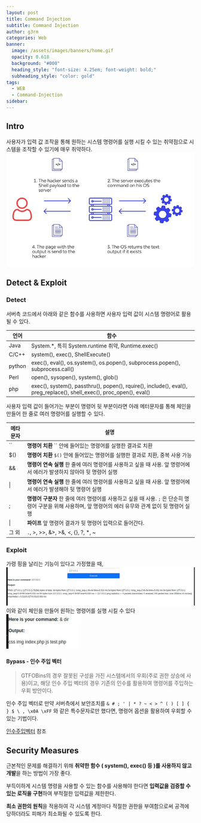 ```yaml
---
layout: post
title: Command Injection
subtitle: Command Injection
author: g3rm
categories: Web
banner:
  image: /assets/images/banners/home.gif
  opacity: 0.618
  background: "#000"
  heading_style: "font-size: 4.25em; font-weight: bold;"
  subheading_style: "color: gold"
tags:
  - WEB
  - Command-Injection
sidebar:
---
```

## Intro
사용자가 입력 값 조작을 통해 원하는 시스템 명령어를 실행 시킬 수 있는 취약점으로 시스템을 조작할 수 있기에 매우 취약하다.  
![](/assets/images/posts/2025-05-22-Command-Injection/2b2d300f2a50b7bd5633915da4657fee_MD5.jpeg)

## Detect & Exploit 
### Detect
서버측 코드에서 아래와 같은 함수를 사용하면 사용자 입력 값이 시스템 명령어로 활용될 수 있다.

|언어|함수|
|---|---|
|Java|System.*, 특히 System.runtime 취약, Runtime.exec()|
|C/C++|system(), exec(), ShellExecute()|
|python|exec(), eval(), os.system(), os.popen(), subprocess.popen(), subprocess.call()|
|Perl|open(), sysopen(), system(), glob()|
|php|exec(), system(), passthru(), popen(), rquire(), include(), eval(), preg_replace(), shell_exec(), proc_open(), eval()|

사용자 입력 값이 들어가는 부분이 명령어 뒷 부분이라면 아래 메터문자를 통해 체인을 만들어 한 줄로 여러 명령어를 실행할 수 있다.

| 메타문자 | 설명                                                                                             |
| ---- | ---------------------------------------------------------------------------------------------- |
| ``   | **명령어 치환** `` 안에 들어있는 명령어를 실행한 결과로 치환                                                          |
| $()  | **명령어 치환** `$()` 안에 들어있는 명령어를 실행한 결과로 치환, 중복 사용 가능                                             |
| &&   | **명령어 연속 실행** 한 줄에 여러 명령어를 사용하고 싶을 때 사용. 앞 명령어에서 에러가 발생하지 않아야 뒷 명령어 실행                         |
| \|   | **명령어 연속 실행** 한 줄에 여러 명령어를 사용하고 싶을 때 사용. 앞 명령어에서 에러가 발생해야 뒷 명령어 실행                             |
| ;    | **명령어 구분자** 한 줄에 여러 명령어를 사용하고 싶을 때 사용. `;` 은 단순히 명령어 구분을 위해 사용하며, 앞 명령어의 에러 유무와 관계 없이 뒷 명령어 실행 |
| \|   | **파이프** 앞 명령어 결과가 뒷 명령어 입력으로 들어간다.                                                             |
| 그 외  | `.`, >, >>, &>, >&, <, {}, ?, *, ~                                                             |

### Exploit
가령 핑을 날리는 기능이 있다고 가정했을 때,
![](/assets/images/posts/2025-05-22-Command-Injection/85d779cbbb589601880bfdef387f801f_MD5.jpeg)
이와 같이 체인을 만들어 원하는 명령어를 실행 시킬 수 있다
![](/assets/images/posts/2025-05-22-Command-Injection/922173220ecd89722c124d416be921a3_MD5.jpeg)
#### Bypass - 인수 주입 벡터
> GTFOBins의 경우 잘못된 구성을 가진 시스템에서의 우회(주로 권한 상승에 사용)이고, 해당 인수 주입 벡터의 경우 기존의 인수를 활용하여 명령어를 주입하는 우회 방안이다.

인수 주입 벡터로 만약 서버측에서 보안조치를 `& # ; ' | * ? ~ < > ^ ( ) [ ] { } $ \ , \x0A \xFF` 와 같은 특수문자로만 했다면, 명령어 옵션을 활용하여 우회할 수 있는 기법이다.

[인수주입벡터](https://sonarsource.github.io/argument-injection-vectors/) 참조

## Security Measures
근본적인 문제를 해결하기 위해 **취약한 함수 ( system(), exec() 등 )를 사용하지 않고 개발**을 하는 방법이 가장 좋다.

부득이하게 시스템 명령을 사용할 수 있는 함수를 사용해야 한다면 **입력값을 검증할 수 있는 로직을 구현**하여 부적절한 입력값을 제한한다.

**최소 권한의 원칙**을 적용하여 각 시스템 계정마다 적절한 권한을 부여함으로써 공격에 당하더라도 피해가 최소화될 수 있도록 한다.